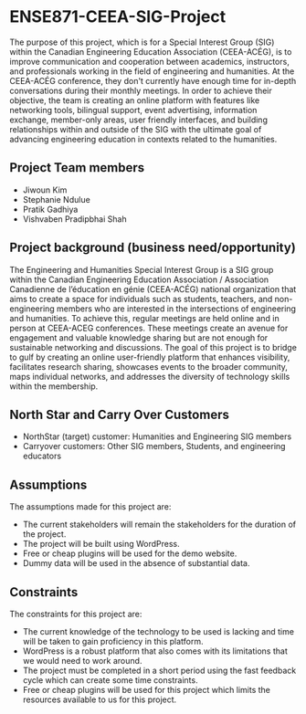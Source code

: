 # ENSE871-CEEA-SIG-Project
The purpose of this project, which is for a Special Interest Group (SIG) within the Canadian Engineering Education Association (CEEA-ACÉG), is to improve communication and cooperation between academics, instructors, and professionals working in the field of engineering and humanities. At the CEEA-ACÉG conference, they don't currently have enough time for in-depth conversations during their monthly meetings. In order to achieve their objective, the team is creating an online platform with features like networking tools, bilingual support, event advertising, information exchange, member-only areas, user friendly interfaces, and building relationships within and outside of the SIG with the ultimate goal of advancing engineering education in contexts related to the humanities.

## Project Team members
- Jiwoun Kim
- Stephanie Ndulue
- Pratik Gadhiya
- Vishvaben Pradipbhai Shah

## Project background (business need/opportunity)
The Engineering and Humanities Special Interest Group is a SIG group within the Canadian Engineering Education Association / Association Canadienne de l’éducation en génie (CEEA-ACÉG) national organization that aims to create a space for individuals such as students, teachers, and non-engineering members who are interested in the intersections of engineering and humanities.  To achieve this, regular meetings are held online and in person at CEEA-ACEG conferences. These meetings create an avenue for engagement and valuable knowledge sharing but are not enough for sustainable networking and discussions. 
The goal of this project is to bridge to gulf by creating an online user-friendly platform that enhances visibility, facilitates research sharing, showcases events to the broader community, maps individual networks, and addresses the diversity of technology skills within the membership.


## North Star and Carry Over Customers
- NorthStar (target) customer: Humanities and Engineering SIG members
- Carryover customers: Other SIG members, Students, and engineering educators

## Assumptions
The assumptions made for this project are:
- The current stakeholders will remain the stakeholders for the duration of the project.
- The project will be built using WordPress.
- Free or cheap plugins will be used for the demo website.
- Dummy data will be used in the absence of substantial data.

## Constraints
The constraints for this project are:
- The current knowledge of the technology to be used is lacking and time will be taken to gain proficiency in this platform.
- WordPress is a robust platform that also comes with its limitations that we would need to work around.
- The project must be completed in a short period using the fast feedback cycle which can create some time constraints.
- Free or cheap plugins will be used for this project which limits the resources available to us for this project.
